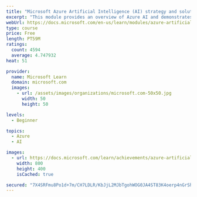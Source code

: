 ```yaml
---
title: "Microsoft Azure Artificial Intelligence (AI) strategy and solutions"
excerpt: "This module provides an overview of Azure AI and demonstrates how Microsoft tools, services, and infrastructure can help make AI real for your organization, whether you want to unlock insights from your latent data with knowledge mining, develop your own AI models with machine learning, or build immersive apps using AI."
webUrl: https://docs.microsoft.com/en-us/learn/modules/azure-artificial-intelligence/
type: course
price: Free
length: PT59M
ratings:
  count: 4594
  average: 4.747932
heat: 51

provider:
  name: Microsoft Learn
  domain: microsoft.com
  images:
    - url: /assets/images/organizations/microsoft.com-50x50.jpg
      width: 50
      height: 50

levels:
  - Beginner

topics:
  - Azure
  - AI

images:
  - url: https://docs.microsoft.com/learn/achievements/azure-artificial-intelligence-social.png
    width: 800
    height: 400
    isCached: true

secured: "7X4SRFmu8Po1d+7m/CH7LDLR/KbJjL2MJbTgohWOG0JA4ST83K4oerp4nGrShNmWG1fToPItT0NtTAnAy9ZAJxmAiwe2a6YqOUloBzJn4r9xVW+NNo9FN2kL7LrAqqqYAK3aRPsC0UuzzXzhrWgNj5UT5WUls5puWRtFMQy3i22bf7K40Teg/5+/0ySQ6EOHUFzQrTXUpf8x1YQ976y0390hifQZP7UTtcp/wJNvbad5qTXpkZXP58+9jEot6W7zCBbtPxNVXn2EvqDQUm0Oa5KNfdk9uLSNEUsWNA8JhbKNCK7h11+mnsxHnj2jd+4ZFvUUNWY4XQxt0ZlaqyO3eUYegEcLxm0+orck/5sqvNPkvQ/SjFd6bo1KAwbvOTbTxIbO23TnIabd2Ro6SLZyhR/IbA6gqba+TL3qqVQn9TY=;qEE8KRvFJsBOmrLiEyQjMQ=="
---
```


